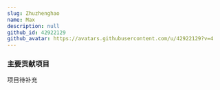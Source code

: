 ```yaml
---
slug: Zhuzhenghao
name: Max
description: null
github_id: 42922129
github_avatar: https://avatars.githubusercontent.com/u/42922129?v=4
---
```


### 主要贡献项目

项目待补充
